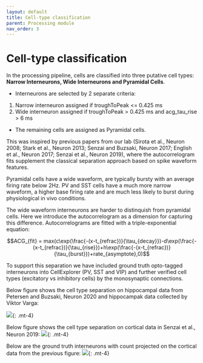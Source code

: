 ```yaml
---
layout: default
title: Cell-type classification
parent: Processing module
nav_order: 3
---
```

# Cell-type classification
In the processing pipeline, cells are classified into three putative cell types: **Narrow Interneurons, Wide Interneurons and Pyramidal Cells**.
  * Interneurons are selected by 2 separate criteria:
  1. Narrow interneuron assigned if troughToPeak <= 0.425 ms
  2. Wide interneuron assigned if troughToPeak > 0.425 ms and acg_tau_rise > 6 ms
  * The remaining cells are assigned as Pyramidal cells.

This was inspired by previous papers from our lab (Sirota et al., Neuron 2008; Stark et al., Neuron 2013; Senzai and Buzsaki, Neuron 2017; English et al., Neuron 2017; Senzai et al., Neuron 2019), where the autocorrelogram fits supplement the classical separation approach based on spike waveform features.

Pyramidal cells have a wide waveform, are typically bursty with an average firing rate below 2Hz. PV and SST cells have a much more narrow waveform, a higher base firing rate and are much less likely to burst during physiological in vivo conditions.

The wide waveform interneurons are harder to distinquish from pyramidal cells. Here we introduce the autocorrelogram as a dimension for capturing this difference. Autocorrelograms are fitted with a triple-exponential equation:

$$ACG_{fit} = max(c\exp(\frac{-(x-t_{refrac})}{\tau_{decay}})-d\exp(\frac{-(x-t_{refrac})}{\tau_{rise}})+h\exp(\frac{-(x-t_{refrac})}{\tau_{burst}})+rate_{asymptote},0)$$

To support this separation we have included ground truth opto-tagged interneurons into CellExplorer (PV, SST and VIP) and further verified cell types (excitatory vs inhibitory cells) by the monosynaptic connections.

Below figure shows the cell type separation on hippocampal data from Petersen and Buzsaki, Neuron 2020 and hippocampak data collected by Viktor Varga: 

![](https://buzsakilab.com/wp/wp-content/uploads/2020/09/PeterViktorCellExplorerPlot-v3.jpg){: .mt-4}

Below figure shows the cell type separation on cortical data in Senzai et al., Neuron 2019: 
![](https://buzsakilab.com/wp/wp-content/uploads/2020/09/YutaCellExplorerPlot_v2.jpg){: .mt-4}


Below are the ground truth interneurons with count projected on the cortical data from the previous figure: 
![](https://buzsakilab.com/wp/wp-content/uploads/2020/09/Yuta_groundTruth_CellExplorerPlot.jpg){: .mt-4}
